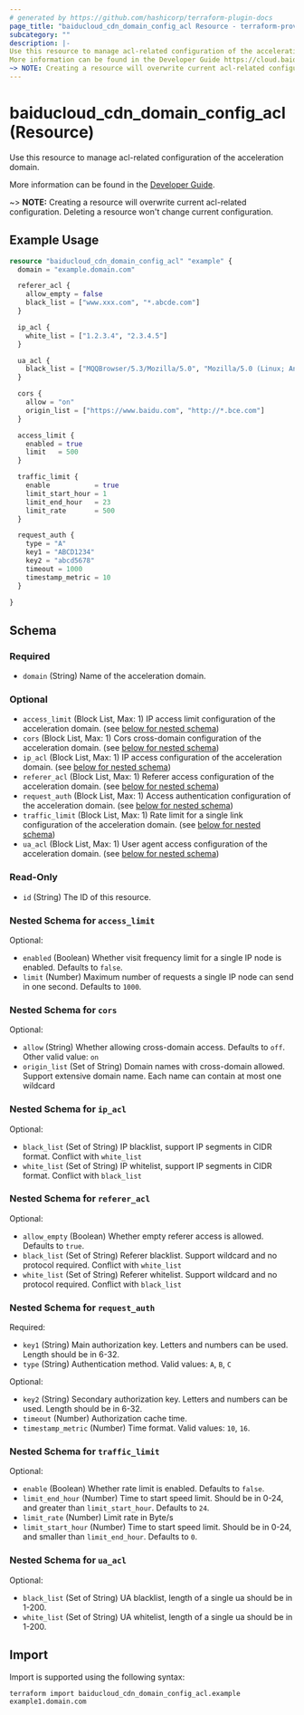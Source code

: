 ```yaml
---
# generated by https://github.com/hashicorp/terraform-plugin-docs
page_title: "baiducloud_cdn_domain_config_acl Resource - terraform-provider-baiducloud"
subcategory: ""
description: |-
Use this resource to manage acl-related configuration of the acceleration domain.
More information can be found in the Developer Guide https://cloud.baidu.com/doc/CDN/s/yjxzhvf21.
~> NOTE: Creating a resource will overwrite current acl-related configuration. Deleting a resource won't change current configuration.
---
```


# baiducloud_cdn_domain_config_acl (Resource)

Use this resource to manage acl-related configuration of the acceleration domain.

More information can be found in the [Developer Guide](https://cloud.baidu.com/doc/CDN/s/yjxzhvf21).

~> **NOTE:** Creating a resource will overwrite current acl-related configuration. Deleting a resource won't change current configuration.

## Example Usage

```terraform
resource "baiducloud_cdn_domain_config_acl" "example" {
  domain = "example.domain.com"

  referer_acl {
    allow_empty = false
    black_list = ["www.xxx.com", "*.abcde.com"]
  }

  ip_acl {
    white_list = ["1.2.3.4", "2.3.4.5"]
  }

  ua_acl {
    black_list = ["MQQBrowser/5.3/Mozilla/5.0", "Mozilla/5.0 (Linux; Android 7.0"]
  }

  cors {
    allow = "on"
    origin_list = ["https://www.baidu.com", "http://*.bce.com"]
  }

  access_limit {
    enabled = true
    limit   = 500
  }

  traffic_limit {
    enable           = true
    limit_start_hour = 1
    limit_end_hour   = 23
    limit_rate       = 500
  }

  request_auth {
    type = "A"
    key1 = "ABCD1234"
    key2 = "abcd5678"
    timeout = 1000
    timestamp_metric = 10
  }

}
```

<!-- schema generated by tfplugindocs -->
## Schema

### Required

- `domain` (String) Name of the acceleration domain.

### Optional

- `access_limit` (Block List, Max: 1) IP access limit configuration of the acceleration domain. (see [below for nested schema](#nestedblock--access_limit))
- `cors` (Block List, Max: 1) Cors cross-domain configuration of the acceleration domain. (see [below for nested schema](#nestedblock--cors))
- `ip_acl` (Block List, Max: 1) IP access configuration of the acceleration domain. (see [below for nested schema](#nestedblock--ip_acl))
- `referer_acl` (Block List, Max: 1) Referer access configuration of the acceleration domain. (see [below for nested schema](#nestedblock--referer_acl))
- `request_auth` (Block List, Max: 1) Access authentication configuration of the acceleration domain. (see [below for nested schema](#nestedblock--request_auth))
- `traffic_limit` (Block List, Max: 1) Rate limit for a single link configuration of the acceleration domain. (see [below for nested schema](#nestedblock--traffic_limit))
- `ua_acl` (Block List, Max: 1) User agent access configuration of the acceleration domain. (see [below for nested schema](#nestedblock--ua_acl))

### Read-Only

- `id` (String) The ID of this resource.

<a id="nestedblock--access_limit"></a>
### Nested Schema for `access_limit`

Optional:

- `enabled` (Boolean) Whether visit frequency limit for a single IP node is enabled. Defaults to `false`.
- `limit` (Number) Maximum number of requests a single IP node can send in one second. Defaults to `1000`.


<a id="nestedblock--cors"></a>
### Nested Schema for `cors`

Optional:

- `allow` (String) Whether allowing cross-domain access. Defaults to `off`. Other valid value: `on`
- `origin_list` (Set of String) Domain names with cross-domain allowed. Support extensive domain name. Each name can contain at most one wildcard


<a id="nestedblock--ip_acl"></a>
### Nested Schema for `ip_acl`

Optional:

- `black_list` (Set of String) IP blacklist, support IP segments in CIDR format. Conflict with `white_list`
- `white_list` (Set of String) IP whitelist, support IP segments in CIDR format. Conflict with `black_list`


<a id="nestedblock--referer_acl"></a>
### Nested Schema for `referer_acl`

Optional:

- `allow_empty` (Boolean) Whether empty referer access is allowed. Defaults to `true`.
- `black_list` (Set of String) Referer blacklist. Support wildcard and no protocol required. Conflict with `white_list`
- `white_list` (Set of String) Referer whitelist. Support wildcard and no protocol required. Conflict with `black_list`


<a id="nestedblock--request_auth"></a>
### Nested Schema for `request_auth`

Required:

- `key1` (String) Main authorization key. Letters and numbers can be used. Length should be in 6-32.
- `type` (String) Authentication method. Valid values: `A`, `B`, `C`

Optional:

- `key2` (String) Secondary authorization key. Letters and numbers can be used. Length should be in 6-32.
- `timeout` (Number) Authorization cache time.
- `timestamp_metric` (Number) Time format. Valid values: `10`, `16`.


<a id="nestedblock--traffic_limit"></a>
### Nested Schema for `traffic_limit`

Optional:

- `enable` (Boolean) Whether rate limit is enabled. Defaults to `false`.
- `limit_end_hour` (Number) Time to start speed limit. Should be in 0-24, and greater than `limit_start_hour`. Defaults to `24`.
- `limit_rate` (Number) Limit rate in Byte/s
- `limit_start_hour` (Number) Time to start speed limit. Should be in 0-24, and smaller than `limit_end_hour`. Defaults to `0`.


<a id="nestedblock--ua_acl"></a>
### Nested Schema for `ua_acl`

Optional:

- `black_list` (Set of String) UA blacklist, length of a single ua should be in 1-200.
- `white_list` (Set of String) UA whitelist, length of a single ua should be in 1-200.

## Import

Import is supported using the following syntax:

```shell
terraform import baiducloud_cdn_domain_config_acl.example example1.domain.com
```
